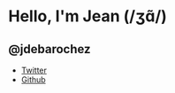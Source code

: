 # Hello, I'm Jean (/ʒɑ̃/)

## @jdebarochez

<ul>
    <li><a href="https://twitter.com/jdebarochez">Twitter</a></li>
    <li><a href="https://github.com/jdebarochez">Github</a></li>
</ul>
